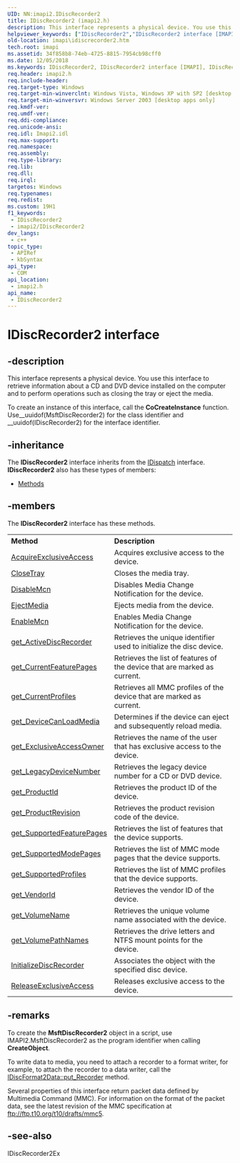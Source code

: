 ```yaml
---
UID: NN:imapi2.IDiscRecorder2
title: IDiscRecorder2 (imapi2.h)
description: This interface represents a physical device. You use this interface to retrieve information about a CD and DVD device installed on the computer and to perform operations such as closing the tray or eject the media.
helpviewer_keywords: ["IDiscRecorder2","IDiscRecorder2 interface [IMAPI]","IDiscRecorder2 interface [IMAPI]","described","imapi.idiscrecorder2","imapi2/IDiscRecorder2"]
old-location: imapi\idiscrecorder2.htm
tech.root: imapi
ms.assetid: 34f858b8-74eb-4725-8815-7954cb98cff0
ms.date: 12/05/2018
ms.keywords: IDiscRecorder2, IDiscRecorder2 interface [IMAPI], IDiscRecorder2 interface [IMAPI],described, imapi.idiscrecorder2, imapi2/IDiscRecorder2
req.header: imapi2.h
req.include-header: 
req.target-type: Windows
req.target-min-winverclnt: Windows Vista, Windows XP with SP2 [desktop apps only]
req.target-min-winversvr: Windows Server 2003 [desktop apps only]
req.kmdf-ver: 
req.umdf-ver: 
req.ddi-compliance: 
req.unicode-ansi: 
req.idl: Imapi2.idl
req.max-support: 
req.namespace: 
req.assembly: 
req.type-library: 
req.lib: 
req.dll: 
req.irql: 
targetos: Windows
req.typenames: 
req.redist: 
ms.custom: 19H1
f1_keywords:
 - IDiscRecorder2
 - imapi2/IDiscRecorder2
dev_langs:
 - c++
topic_type:
 - APIRef
 - kbSyntax
api_type:
 - COM
api_location:
 - imapi2.h
api_name:
 - IDiscRecorder2
---
```


# IDiscRecorder2 interface


## -description

This interface represents a physical device. You use this interface to retrieve information about a CD and DVD device installed on the computer and to perform operations such as closing the tray or eject the media.

To create an instance of this interface, call the <b>CoCreateInstance</b> function. Use__uuidof(MsftDiscRecorder2) for the class identifier and __uuidof(IDiscRecorder2) for the interface identifier.

## -inheritance

The <b xmlns:loc="http://microsoft.com/wdcml/l10n">IDiscRecorder2</b> interface inherits from the <a href="/previous-versions/windows/desktop/api/oaidl/nn-oaidl-idispatch">IDispatch</a> interface. <b>IDiscRecorder2</b> also has these types of members:
<ul>
<li><a href="https://docs.microsoft.com/">Methods</a></li>
</ul>

## -members

The <b>IDiscRecorder2</b> interface has these methods.
<table class="members" id="memberListMethods">
<tr>
<th align="left" width="37%">Method</th>
<th align="left" width="63%">Description</th>
</tr>
<tr data="declared;">
<td align="left" width="37%">
<a href="/windows/desktop/api/imapi2/nf-imapi2-idiscrecorder2-acquireexclusiveaccess">AcquireExclusiveAccess</a>
</td>
<td align="left" width="63%">
Acquires exclusive access to the device.

</td>
</tr>
<tr data="declared;">
<td align="left" width="37%">
<a href="/windows/desktop/api/imapi2/nf-imapi2-idiscrecorder2-closetray">CloseTray</a>
</td>
<td align="left" width="63%">
Closes the media tray.

</td>
</tr>
<tr data="declared;">
<td align="left" width="37%">
<a href="/windows/desktop/api/imapi2/nf-imapi2-idiscrecorder2-disablemcn">DisableMcn</a>
</td>
<td align="left" width="63%">
Disables Media Change Notification for the device.

</td>
</tr>
<tr data="declared;">
<td align="left" width="37%">
<a href="/windows/desktop/api/imapi2/nf-imapi2-idiscrecorder2-ejectmedia">EjectMedia</a>
</td>
<td align="left" width="63%">
Ejects media from the device.

</td>
</tr>
<tr data="declared;">
<td align="left" width="37%">
<a href="/windows/desktop/api/imapi2/nf-imapi2-idiscrecorder2-enablemcn">EnableMcn</a>
</td>
<td align="left" width="63%">
Enables Media Change Notification for the device.

</td>
</tr>
<tr data="declared;">
<td align="left" width="37%">
<a href="/windows/desktop/api/imapi2/nf-imapi2-idiscrecorder2-get_activediscrecorder">get_ActiveDiscRecorder</a>
</td>
<td align="left" width="63%">
Retrieves the unique identifier used to initialize the disc device.

</td>
</tr>
<tr data="declared;">
<td align="left" width="37%">
<a href="/windows/desktop/api/imapi2/nf-imapi2-idiscrecorder2-get_currentfeaturepages">get_CurrentFeaturePages</a>
</td>
<td align="left" width="63%">
Retrieves the list of features of the device that are marked as current.

</td>
</tr>
<tr data="declared;">
<td align="left" width="37%">
<a href="/windows/desktop/api/imapi2/nf-imapi2-idiscrecorder2-get_currentprofiles">get_CurrentProfiles</a>
</td>
<td align="left" width="63%">
Retrieves all MMC profiles of the device that are marked as current.

</td>
</tr>
<tr data="declared;">
<td align="left" width="37%">
<a href="/windows/desktop/api/imapi2/nf-imapi2-idiscrecorder2-get_devicecanloadmedia">get_DeviceCanLoadMedia</a>
</td>
<td align="left" width="63%">
Determines if the device can eject and subsequently reload media.

</td>
</tr>
<tr data="declared;">
<td align="left" width="37%">
<a href="/windows/desktop/api/imapi2/nf-imapi2-idiscrecorder2-get_exclusiveaccessowner">get_ExclusiveAccessOwner</a>
</td>
<td align="left" width="63%">
Retrieves the name of the user that has exclusive access to the device.

</td>
</tr>
<tr data="declared;">
<td align="left" width="37%">
<a href="/windows/desktop/api/imapi2/nf-imapi2-idiscrecorder2-get_legacydevicenumber">get_LegacyDeviceNumber</a>
</td>
<td align="left" width="63%">
Retrieves  the legacy device number for a CD or DVD device.

</td>
</tr>
<tr data="declared;">
<td align="left" width="37%">
<a href="/windows/desktop/api/imapi2/nf-imapi2-idiscrecorder2-get_productid">get_ProductId</a>
</td>
<td align="left" width="63%">
Retrieves the product ID of  the device.

</td>
</tr>
<tr data="declared;">
<td align="left" width="37%">
<a href="/windows/desktop/api/imapi2/nf-imapi2-idiscrecorder2-get_productrevision">get_ProductRevision</a>
</td>
<td align="left" width="63%">
Retrieves the product revision code of the device.

</td>
</tr>
<tr data="declared;">
<td align="left" width="37%">
<a href="/windows/desktop/api/imapi2/nf-imapi2-idiscrecorder2-get_supportedfeaturepages">get_SupportedFeaturePages</a>
</td>
<td align="left" width="63%">
Retrieves the list of features that the device supports.

</td>
</tr>
<tr data="declared;">
<td align="left" width="37%">
<a href="/windows/desktop/api/imapi2/nf-imapi2-idiscrecorder2-get_supportedmodepages">get_SupportedModePages</a>
</td>
<td align="left" width="63%">
Retrieves the list of MMC mode pages that the device supports.

</td>
</tr>
<tr data="declared;">
<td align="left" width="37%">
<a href="/windows/desktop/api/imapi2/nf-imapi2-idiscrecorder2-get_supportedprofiles">get_SupportedProfiles</a>
</td>
<td align="left" width="63%">
Retrieves the list of MMC profiles that the device supports.

</td>
</tr>
<tr data="declared;">
<td align="left" width="37%">
<a href="/windows/desktop/api/imapi2/nf-imapi2-idiscrecorder2-get_vendorid">get_VendorId</a>
</td>
<td align="left" width="63%">
Retrieves the vendor ID of the device.

</td>
</tr>
<tr data="declared;">
<td align="left" width="37%">
<a href="/windows/desktop/api/imapi2/nf-imapi2-idiscrecorder2-get_volumename">get_VolumeName</a>
</td>
<td align="left" width="63%">
Retrieves the unique volume name associated with the device.

</td>
</tr>
<tr data="declared;">
<td align="left" width="37%">
<a href="/windows/desktop/api/imapi2/nf-imapi2-idiscrecorder2-get_volumepathnames">get_VolumePathNames</a>
</td>
<td align="left" width="63%">
Retrieves the drive letters and NTFS mount points for the device. 

</td>
</tr>
<tr data="declared;">
<td align="left" width="37%">
<a href="/windows/desktop/api/imapi2/nf-imapi2-idiscrecorder2-initializediscrecorder">InitializeDiscRecorder</a>
</td>
<td align="left" width="63%">
Associates the object with the specified disc device.

</td>
</tr>
<tr data="declared;">
<td align="left" width="37%">
<a href="/windows/desktop/api/imapi2/nf-imapi2-idiscrecorder2-releaseexclusiveaccess">ReleaseExclusiveAccess</a>
</td>
<td align="left" width="63%">
Releases exclusive access to the device.

</td>
</tr>
</table>

## -remarks

To create the <b>MsftDiscRecorder2</b> object in a script, use IMAPI2.MsftDiscRecorder2 as the program identifier when calling <b>CreateObject</b>.

To write data to media, you need to attach a recorder to a format writer, for example, to attach the recorder to a data writer, call the <a href="/windows/desktop/api/imapi2/nf-imapi2-idiscformat2data-put_recorder">IDiscFormat2Data::put_Recorder</a> method.

Several properties of this interface return packet data defined by Multimedia Command (MMC). For information on the format of the packet data, see the latest revision of the MMC specification at ftp://ftp.t10.org/t10/drafts/mmc5.

## -see-also

IDiscRecorder2Ex